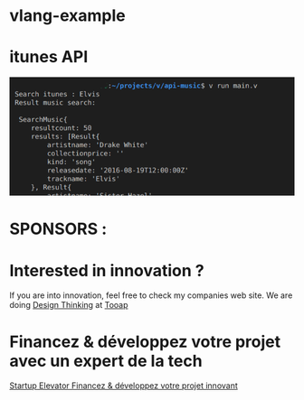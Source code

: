 # vlang-example

# itunes API
![alt text](https://github.com/hubyhuby/vlang-example/blob/main/api-itunes-main.png)



# SPONSORS :

# Interested in innovation ?

If you are into innovation, feel free to check my companies web site.
We are doing [Design Thinking](https://tooap.com/)  at [Tooap](https://tooap.com/) 

# Financez & développez votre projet avec un expert de la tech

[Startup Elevator Financez & développez votre projet innovant](https://startup-elevator.com/)

